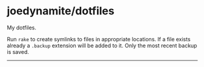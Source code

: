 # joedynamite/dotfiles

My dotfiles.

Run `rake` to create symlinks to files in appropriate locations. If a file exists already a `.backup` extension will be added to it. Only the most recent backup is saved.

----
